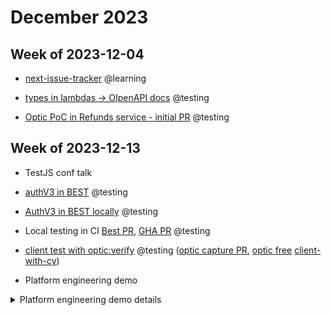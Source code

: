 # December 2023

## Week of 2023-12-04

- [next-issue-tracker](https://github.com/muratkeremozcan/next-issue-tracker) @learning

- [types in lambdas -> OIpenAPI docs](https://github.com/muratkeremozcan/aws-cdk-in-practice/pull/19/files) @testing

- [Optic PoC in Refunds service - initial PR](https://github.com/helloextend/refunds-service/pull/394) @testing

## Week of 2023-12-13

- TestJS conf talk

- [authV3 in BEST](https://github.com/helloextend/backend-service-template/pull/890) @testing

- [AuthV3 in BEST locally](https://github.com/helloextend/backend-service-template/pull/892) @testing

- Local testing in CI [Best PR](https://github.com/helloextend/backend-service-template/pull/899), [GHA PR](https://github.com/helloextend/gha-reusable-workflows/pull/599) @testing

- [client test with optic:verify](https://github.com/helloextend/backend-service-template/pull/904) @testing ([optic capture PR](https://github.com/helloextend/backend-service-template/pull/835), [optic free](https://github.com/helloextend/backend-service-template/pull/829/files) [client-with-cy](https://github.com/helloextend/backend-service-template/pull/884/files))

- Platform engineering demo
<details><summary>Platform engineering demo details</summary>

## Problem 1: client testing is lacking

Our services publish clients to make it possible for consuming services to call the publisher’s api. These have many API versions, and package versions.

## Problem 2 : no way to test integration prior to deploying to the same environment

When/if there are changes to our schema, other services might find out too late.

## Problem 3: Manually having to update OpenAPI specs

When there is a new API version, teams have to copy the most recent, and manually add in the changes.

### Testing the published clients of our services

Clone and install [![img](https://github.githubassets.com/favicon.ico)https://github.com/helloextend/backend-service-template](https://github.com/helloextend/backend-service-template)

```bash
yarn start:local # starts the server
```

Execute the client tests

```bash
yarn test:client
```

At the time of writing, executes `./published-exports/client/v2.client.test.ts`.

> Some calls are mocked at the moment (local testing auth needs work), but they still verify the schema.

### Generating OpenAPI specs from types

At the time of writing, some of our services have OpenAPI docs (example: https://github.com/helloextend/refunds-service/blob/main/src/api-rest/versions/latest/specs/refunds/refunds-api.json )

The pain point is that updating them is a manual process; copy paste the latest, modify the json file with the changes.

We can automate this process:

- Export the response types from our lambdas
- Import them to a central location (example: [![img](https://github.githubassets.com/favicon.ico)https://github.com/helloextend/backend-service-template/tree/main/src/api-specs/v1](https://github.com/helloextend/backend-service-template/tree/main/src/api-specs/v1) )
- Use a script to generate `json.schema`s from the types
- Use the `json.schemas` to generate OpenAPI docs with the help of `openapi-types` library (example: https://github.com/helloextend/backend-service-template/blob/main/src/api-specs/v1/openapi.ts )

```bash
# resets the json files
# generates json.schemas
# generates openapi specs
yarn update:api-docs
```

### Schema governance with Optic

Once we have an OpenAPI spec (whether we already have them like some of our services, or we auto-generate them from types), Optic can:

- Verify if the specification is valid OpenAPI
- Track any changes and evaluate if they would be breaking

```bash
# akin to snapshot testing,
# compares OpenAPI schemas on main to the current ones on the PR
yarn optic:diff
```

### Verifying the OpenAPI spec, by running client tests

Optic has another capability where it can sniff on http tests we specify (in this case our fast-running client tests) and verify them against the OpenAPI spec. This gives us:

- A real oracle to verify our client tests against; the OpenAPI spec (are we doing real things?)
- API coverage: are our client tests actually covering what we claim to publish?

```bash
# STOP the local server
# (the script handles that, for the purpose of 1:1 CI execution vs local)
 yarn optic:verify
```

You can find the sample PR [![img](https://github.githubassets.com/favicon.ico)https://github.com/helloextend/backend-service-template/pull/904](https://github.com/helloextend/backend-service-template/pull/904) and use Best template to reproduce all the above with the repo [![img](https://github.githubassets.com/favicon.ico)https://github.com/helloextend/backend-service-template](https://github.com/helloextend/backend-service-template) .

</details>
